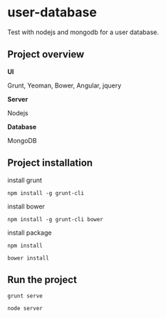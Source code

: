 user-database
=============

Test with nodejs and mongodb for a user database. 


Project overview
--------------


**UI**

Grunt, Yeoman, Bower, Angular, jquery

**Server**

Nodejs

**Database**

MongoDB


Project installation
--------------


install grunt

  `npm install -g grunt-cli`

install bower

  `npm install -g grunt-cli bower`

install package

  `npm install`
  
  `bower install`

Run the project
--------------

  `grunt serve`
  
  `node server`
